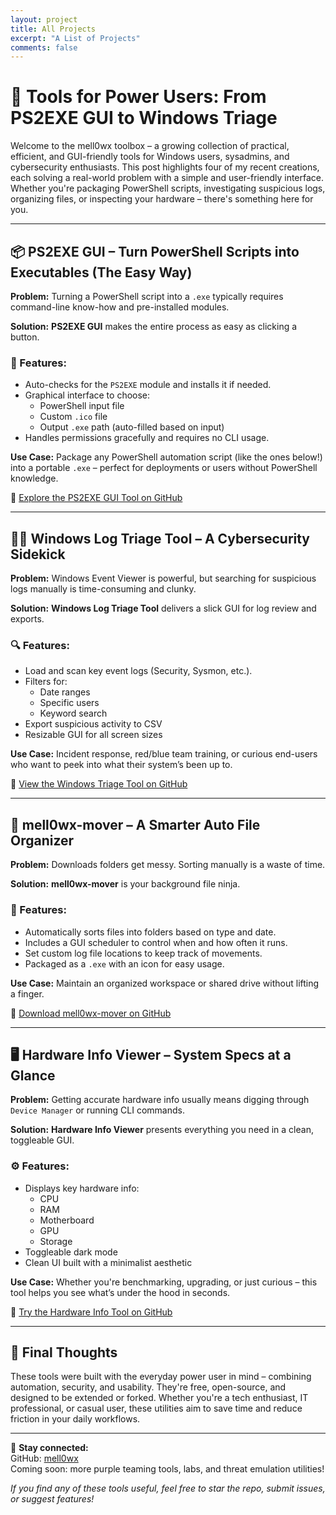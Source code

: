 ```yaml
---
layout: project
title: All Projects
excerpt: "A List of Projects"
comments: false
---
```



# 🧰 Tools for Power Users: From PS2EXE GUI to Windows Triage

Welcome to the mell0wx toolbox – a growing collection of practical, efficient, and GUI-friendly tools for Windows users, sysadmins, and cybersecurity enthusiasts. This post highlights four of my recent creations, each solving a real-world problem with a simple and user-friendly interface. Whether you're packaging PowerShell scripts, investigating suspicious logs, organizing files, or inspecting your hardware – there's something here for you.

---

## 📦 PS2EXE GUI – Turn PowerShell Scripts into Executables (The Easy Way)

**Problem:** Turning a PowerShell script into a `.exe` typically requires command-line know-how and pre-installed modules.

**Solution:** **PS2EXE GUI** makes the entire process as easy as clicking a button.

### 🔧 Features:
- Auto-checks for the `PS2EXE` module and installs it if needed.
- Graphical interface to choose:
  - PowerShell input file
  - Custom `.ico` file
  - Output `.exe` path (auto-filled based on input)
- Handles permissions gracefully and requires no CLI usage.

**Use Case:** Package any PowerShell automation script (like the ones below!) into a portable `.exe` – perfect for deployments or users without PowerShell knowledge.

📎 [Explore the PS2EXE GUI Tool on GitHub](https://github.com/mell0wx/ps1-execonv)

---

## 🕵️‍♂️ Windows Log Triage Tool – A Cybersecurity Sidekick

**Problem:** Windows Event Viewer is powerful, but searching for suspicious logs manually is time-consuming and clunky.

**Solution:** **Windows Log Triage Tool** delivers a slick GUI for log review and exports.

### 🔍 Features:
- Load and scan key event logs (Security, Sysmon, etc.).
- Filters for:
  - Date ranges
  - Specific users
  - Keyword search
- Export suspicious activity to CSV
- Resizable GUI for all screen sizes

**Use Case:** Incident response, red/blue team training, or curious end-users who want to peek into what their system’s been up to.

📎 [View the Windows Triage Tool on GitHub](https://github.com/mell0wx/windows-log-triage)

---

## 📁 mell0wx-mover – A Smarter Auto File Organizer

**Problem:** Downloads folders get messy. Sorting manually is a waste of time.

**Solution:** **mell0wx-mover** is your background file ninja.

### 🧠 Features:
- Automatically sorts files into folders based on type and date.
- Includes a GUI scheduler to control when and how often it runs.
- Set custom log file locations to keep track of movements.
- Packaged as a `.exe` with an icon for easy usage.

**Use Case:** Maintain an organized workspace or shared drive without lifting a finger.

📎 [Download mell0wx-mover on GitHub](https://github.com/mell0wx/mell0wx-mover)

---

## 🖥️ Hardware Info Viewer – System Specs at a Glance

**Problem:** Getting accurate hardware info usually means digging through `Device Manager` or running CLI commands.

**Solution:** **Hardware Info Viewer** presents everything you need in a clean, toggleable GUI.

### ⚙️ Features:
- Displays key hardware info:
  - CPU
  - RAM
  - Motherboard
  - GPU
  - Storage
- Toggleable dark mode
- Clean UI built with a minimalist aesthetic

**Use Case:** Whether you're benchmarking, upgrading, or just curious – this tool helps you see what’s under the hood in seconds.

📎 [Try the Hardware Info Tool on GitHub](https://github.com/mell0wx/HWMonx)

---

## 💬 Final Thoughts

These tools were built with the everyday power user in mind – combining automation, security, and usability. They're free, open-source, and designed to be extended or forked. Whether you're a tech enthusiast, IT professional, or casual user, these utilities aim to save time and reduce friction in your daily workflows.

---

🔗 **Stay connected:**  
GitHub: [mell0wx](https://github.com/mell0wx)  
Coming soon: more purple teaming tools, labs, and threat emulation utilities!

*If you find any of these tools useful, feel free to star the repo, submit issues, or suggest features!*
